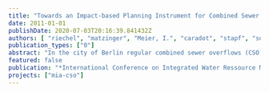```yaml
---
title: "Towards an Impact-based Planning Instrument for Combined Sewer Management in Berlin, Germany."
date: 2011-01-01
publishDate: 2020-07-03T20:16:39.841432Z
authors: [ "riechel", "matzinger", "Meier, I.", "caradot", "stapf", "sonnenberg", "Pawlowsky-Reusing, E.", "Heinzmann, B.", "rouault" ]
publication_types: ["0"]
abstract: "In the city of Berlin regular combined sewer overflows (CSO) lead to acute stress of aquatic organisms in the receiving River Spree and its side channels. Of most concern are oxygen depressions, following the inflow of degradable organic matter via ~180 CSO outlets, along a river stretch of 16 km. For the assessment of the severity of these oxygen depressions, an existing impact-based approach suggested by Lammersen (1997) was combined with information on the local fish fauna. Application of this locally adapted assessment method to seven years of oxygen measurements at a CSO hotspot in the river yielded an annual average of 14 periods with suboptimal conditions for which adverse effects on the fish fauna are expected and 20 periods with critical conditions for which acute fish kills are possible. Further investigation on rain and sewer management data proved that such critical conditions only occurred as a direct result of CSO events, whereas suboptimal conditions are also possible at dry weather and may last up to 32 days (Riechel et al. 2010)."
featured: false
publication: "*International Conference on Integrated Water Ressource Management*"
projects: ["mia-cso"]
---
```


